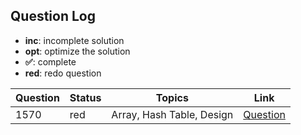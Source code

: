 ## Question Log
- **inc**: incomplete solution
- **opt**: optimize the solution
- **✅**: complete
- **red**: redo question

| Question    | Status      | Topics   | Link |
| ----------- | ----------- | -------- | ---- |
| 1570        | red         | Array, Hash Table, Design | [Question](https://leetcode.com/problems/dot-product-of-two-sparse-vectors/description/)
